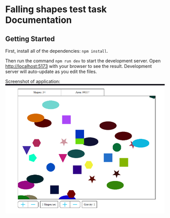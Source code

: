 # Falling shapes test task Documentation

## Getting Started

First, install all of the dependencies: `npm install`.

Then run the command `npm run dev` to start the development server. Open [http://localhost:5173](http://localhost:5173) with your browser to see the result. Development server will auto-update as you edit the files.

Screenshot of application:
![alt text](image.png)
